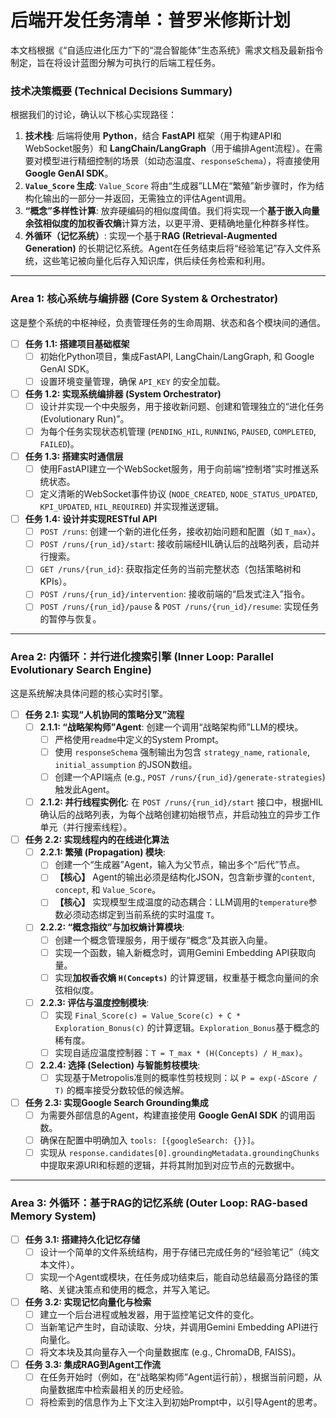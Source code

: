 # **后端开发任务清单：普罗米修斯计划**

本文档根据《“自适应进化压力”下的“混合智能体”生态系统》需求文档及最新指令制定，旨在将设计蓝图分解为可执行的后端工程任务。

### **技术决策概要 (Technical Decisions Summary)**

根据我们的讨论，确认以下核心实现路径：

1.  **技术栈**: 后端将使用 **Python**，结合 **FastAPI** 框架（用于构建API和WebSocket服务）和 **LangChain/LangGraph**（用于编排Agent流程）。在需要对模型进行精细控制的场景（如动态温度、`responseSchema`），将直接使用 **Google GenAI SDK**。
2.  **`Value_Score` 生成**: `Value_Score` 将由“生成器”LLM在“繁殖”新步骤时，作为结构化输出的一部分一并返回，无需独立的评估Agent调用。
3.  **“概念”多样性计算**: 放弃硬编码的相似度阈值。我们将实现一个**基于嵌入向量余弦相似度的加权香农熵**计算方法，以更平滑、更精确地量化种群多样性。
4.  **外循环（记忆系统）**: 实现一个基于**RAG (Retrieval-Augmented Generation)** 的长期记忆系统。Agent在任务结束后将“经验笔记”存入文件系统，这些笔记被向量化后存入知识库，供后续任务检索和利用。

---

### **Area 1: 核心系统与编排器 (Core System & Orchestrator)**

这是整个系统的中枢神经，负责管理任务的生命周期、状态和各个模块间的通信。

-   [ ] **任务 1.1: 搭建项目基础框架**
    -   [ ] 初始化Python项目，集成FastAPI, LangChain/LangGraph, 和 Google GenAI SDK。
    -   [ ] 设置环境变量管理，确保 `API_KEY` 的安全加载。

-   [ ] **任务 1.2: 实现系统编排器 (System Orchestrator)**
    -   [ ] 设计并实现一个中央服务，用于接收新问题、创建和管理独立的“进化任务 (Evolutionary Run)”。
    -   [ ] 为每个任务实现状态机管理 (`PENDING_HIL`, `RUNNING`, `PAUSED`, `COMPLETED`, `FAILED`)。

-   [ ] **任务 1.3: 搭建实时通信层**
    -   [ ] 使用FastAPI建立一个WebSocket服务，用于向前端“控制塔”实时推送系统状态。
    -   [ ] 定义清晰的WebSocket事件协议 (`NODE_CREATED`, `NODE_STATUS_UPDATED`, `KPI_UPDATED`, `HIL_REQUIRED`) 并实现推送逻辑。

-   [ ] **任务 1.4: 设计并实现RESTful API**
    -   [ ] `POST /runs`: 创建一个新的进化任务，接收初始问题和配置（如 `T_max`）。
    -   [ ] `POST /runs/{run_id}/start`: 接收前端经HIL确认后的战略列表，启动并行搜索。
    -   [ ] `GET /runs/{run_id}`: 获取指定任务的当前完整状态（包括策略树和KPIs）。
    -   [ ] `POST /runs/{run_id}/intervention`: 接收前端的“启发式注入”指令。
    -   [ ] `POST /runs/{run_id}/pause` & `POST /runs/{run_id}/resume`: 实现任务的暂停与恢复。

---

### **Area 2: 内循环：并行进化搜索引擎 (Inner Loop: Parallel Evolutionary Search Engine)**

这是系统解决具体问题的核心实时引擎。

-   [ ] **任务 2.1: 实现“人机协同的策略分叉”流程**
    -   [ ] **2.1.1: “战略架构师”Agent**: 创建一个调用“战略架构师”LLM的模块。
        -   [ ] 严格使用`readme`中定义的System Prompt。
        -   [ ] 使用 `responseSchema` 强制输出为包含 `strategy_name`, `rationale`, `initial_assumption` 的JSON数组。
        -   [ ] 创建一个API端点 (e.g., `POST /runs/{run_id}/generate-strategies`) 触发此Agent。
    -   [ ] **2.1.2: 并行线程实例化**: 在 `POST /runs/{run_id}/start` 接口中，根据HIL确认后的战略列表，为每个战略创建初始根节点，并启动独立的异步工作单元（并行搜索线程）。

-   [ ] **任务 2.2: 实现线程内的在线进化算法**
    -   [ ] **2.2.1: 繁殖 (Propagation) 模块**:
        -   [ ] 创建一个“生成器”Agent，输入为父节点，输出多个“后代”节点。
        -   [ ] **【核心】** Agent的输出必须是结构化JSON，包含新步骤的`content`, `concept`, 和 `Value_Score`。
        -   [ ] **【核心】** 实现模型生成温度的动态耦合：LLM调用的`temperature`参数必须动态绑定到当前系统的实时温度 `T`。
    -   [ ] **2.2.2: “概念指纹”与加权熵计算模块**:
        -   [ ] 创建一个概念管理服务，用于缓存“概念”及其嵌入向量。
        -   [ ] 实现一个函数，输入新概念时，调用Gemini Embedding API获取向量。
        -   [ ] 实现**加权香农熵 `H(Concepts)`** 的计算逻辑，权重基于概念向量间的余弦相似度。
    -   [ ] **2.2.3: 评估与温度控制模块**:
        -   [ ] 实现 `Final_Score(c) = Value_Score(c) + C * Exploration_Bonus(c)` 的计算逻辑。`Exploration_Bonus`基于概念的稀有度。
        -   [ ] 实现自适应温度控制器：`T = T_max * (H(Concepts) / H_max)`。
    -   [ ] **2.2.4: 选择 (Selection) 与智能剪枝模块**:
        -   [ ] 实现基于Metropolis准则的概率性剪枝规则：以 `P = exp(-ΔScore / T)` 的概率接受分数较低的候选解。

-   [ ] **任务 2.3: 实现Google Search Grounding集成**
    -   [ ] 为需要外部信息的Agent，构建直接使用 **Google GenAI SDK** 的调用函数。
    -   [ ] 确保在配置中明确加入 `tools: [{googleSearch: {}}]`。
    -   [ ] 实现从 `response.candidates[0].groundingMetadata.groundingChunks` 中提取来源URI和标题的逻辑，并将其附加到对应节点的元数据中。

---

### **Area 3: 外循环：基于RAG的记忆系统 (Outer Loop: RAG-based Memory System)**

-   [ ] **任务 3.1: 搭建持久化记忆存储**
    -   [ ] 设计一个简单的文件系统结构，用于存储已完成任务的“经验笔记”（纯文本文件）。
    -   [ ] 实现一个Agent或模块，在任务成功结束后，能自动总结最高分路径的策略、关键决策点和使用的概念，并写入笔记。
-   [ ] **任务 3.2: 实现记忆向量化与检索**
    -   [ ] 建立一个后台进程或触发器，用于监控笔记文件的变化。
    -   [ ] 当新笔记产生时，自动读取、分块，并调用Gemini Embedding API进行向量化。
    -   [ ] 将文本块及其向量存入一个向量数据库 (e.g., ChromaDB, FAISS)。
-   [ ] **任务 3.3: 集成RAG到Agent工作流**
    -   [ ] 在任务开始时（例如，在“战略架构师”Agent运行前），根据当前问题，从向量数据库中检索最相关的历史经验。
    -   [ ] 将检索到的信息作为上下文注入到初始Prompt中，以引导Agent的思考。